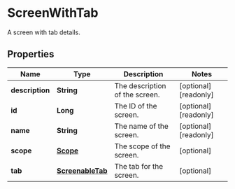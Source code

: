 

# ScreenWithTab

A screen with tab details.

## Properties

| Name | Type | Description | Notes |
|------------ | ------------- | ------------- | -------------|
|**description** | **String** | The description of the screen. |  [optional] [readonly] |
|**id** | **Long** | The ID of the screen. |  [optional] [readonly] |
|**name** | **String** | The name of the screen. |  [optional] [readonly] |
|**scope** | [**Scope**](Scope.md) | The scope of the screen. |  [optional] |
|**tab** | [**ScreenableTab**](ScreenableTab.md) | The tab for the screen. |  [optional] |



